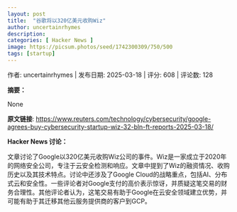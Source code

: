 ```yaml
---
layout: post
title:  "谷歌将以320亿美元收购Wiz"
author: uncertainrhymes
description: 
categories: [ Hacker News ]
image: https://picsum.photos/seed/1742300309/750/500
tags: [startup]
---
```


作者: uncertainrhymes | 发布日期: 2025-03-18 | 评分: 608 | 评论数: 128

**摘要：**



None

**原文链接**: https://www.reuters.com/technology/cybersecurity/google-agrees-buy-cybersecurity-startup-wiz-32-bln-ft-reports-2025-03-18/

**Hacker News 讨论：**

文章讨论了Google以320亿美元收购Wiz公司的事件。Wiz是一家成立于2020年的网络安全公司，专注于云安全检测和响应。文章中提到了Wiz的融资情况、收购历史以及其技术特点。讨论中还涉及了Google Cloud的战略重点，包括AI、分布式云和安全性。一些评论者对Google支付的高价表示惊讶，并质疑这笔交易的财务合理性。其他评论者认为，这笔交易有助于Google在云安全领域建立优势，并可能有助于其迁移其他云服务提供商的客户到GCP。

